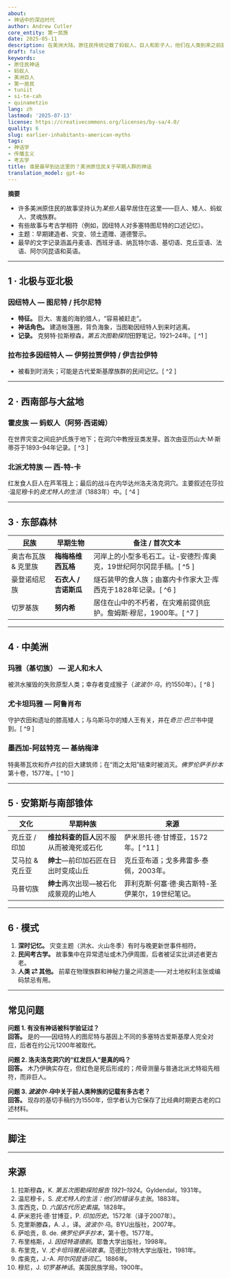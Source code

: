 ```yaml
---
about:
- 神话中的深远时代
author: Andrew Cutler
core_entity: 第一民族
date: 2025-05-11
description: 在美洲大陆，原住民传统记载了蚂蚁人、巨人和影子人，他们在人类到来之前就已占据这片土地。
draft: false
keywords:
- 原住民神话
- 蚂蚁人
- 美洲巨人
- 第一居民
- tuniit
- si-te-cah
- quinametzin
lang: zh
lastmod: '2025-07-13'
license: https://creativecommons.org/licenses/by-sa/4.0/
quality: 6
slug: earlier-inhabitants-american-myths
tags:
- 神话学
- 传播主义
- 考古学
title: 谁是最早到达这里的？美洲原住民关于早期人群的神话
translation_model: gpt-4o
---
```


**摘要**

- 许多美洲原住民的故事坚持认为*某些人*最早居住在这里——巨人、矮人、蚂蚁人、灵魂族群。
- 有些故事与考古学相符（例如，因纽特人对多塞特图尼特的口述记忆）。
- 主题：早期建造者、灾变、领土遗赠、道德警示。
- 最早的文字记录涵盖丹麦语、西班牙语、纳瓦特尔语、基切语、克丘亚语、法语、阿尔冈昆语和英语。

---

## 1 · 北极与亚北极

### 因纽特人 — **图尼特 / 托尔尼特**

- **特征。** 巨大、害羞的海豹猎人，“容易被赶走”。
- **神话角色。** 建造帐篷圈，背负海象，当图勒因纽特人到来时逃离。
- **记录。** 克努特·拉斯穆森，*第五次图勒探险*田野笔记，1921–24年。[ ^1 ]

### 拉布拉多因纽特人 — **伊努拉贾伊特 / 伊吉拉伊特**

- 被看到时消失；可能是古代爱斯基摩族群的民间记忆。[ ^2 ]

---

## 2 · 西南部与大盆地

### 霍皮族 — **蚂蚁人（阿努·西诺姆）**

在世界灾变之间庇护氏族于地下；在洞穴中教授豆类发芽。首次由亚历山大·M·斯蒂芬于1893–94年记录。[ ^3 ]

### 北派尤特族 — **西-特-卡**

红发食人巨人在芦苇筏上；最后的战斗在内华达州洛夫洛克洞穴。主要叙述在莎拉·温尼穆卡的*皮尤特人的生活*（1883年）中。[ ^4 ]

---

## 3 · 东部森林

| 民族 | 早期生物 | 备注 / 首次文本 |
|------|----------|----------------|
| 奥吉布瓦族 & 克里族 | **梅梅格维西瓦格** | 河岸上的小型多毛石工。让-安德烈·库奥克，19世纪阿尔冈昆手稿。[ ^5 ] |
| 豪登诺绍尼族 | **石衣人 / 吉诺斯瓜** | 燧石装甲的食人族；由塞内卡作家大卫·库西克于1828年记录。[ ^6 ] |
| 切罗基族 | **努内希** | 居住在山中的不朽者，在灾难前提供庇护。詹姆斯·穆尼，1900年。[ ^7 ] |

---

## 4 · 中美洲

### 玛雅（基切族） — **泥人和木人**

被洪水摧毁的失败原型人类；幸存者变成猴子（*波波尔·乌*，约1550年）。[ ^8 ]

### 尤卡坦玛雅 — **阿鲁肖布**

守护农田和遗址的膝高矮人；与乌斯马尔的矮人王有关，并在*奇兰·巴兰*书中提到。[ ^9 ]

### 墨西加-阿兹特克 — **基纳梅津**

特奥蒂瓦坎和乔卢拉的巨大建筑师；在“雨之太阳”结束时被消灭。*佛罗伦萨手抄本*第十卷，1577年。[ ^10 ]

---

## 5 · 安第斯与南部锥体

| 文化 | 早期种族 | 来源 |
|------|----------|------|
| 克丘亚 / 印加 | **维拉科查的巨人**因不服从而被淹死或石化 | 萨米恩托·德·甘博亚，1572年。[ ^11 ] |
| 艾马拉 & 克丘亚 | **绅士**—前印加石匠在日出时变成山丘 | 克丘亚布道；戈多弗雷多·泰佩，2003年。 |
| 马普切族 | **绅士**再次出现—被石化成景观的山地人 | 菲利克斯·何塞·德·奥古斯特-圣伊莱尔，19世纪笔记。 |

---

## 6 · 模式

1. **深时记忆。** 灾变主题（洪水、火山冬季）有时与晚更新世事件相符。
2. **民间考古学。** 故事集中在异常遗址或木乃伊周围，后者被证实比讲述者更古老。
3. **人类 ⇄ 其他。** 前辈在物理族群和神秘力量之间游走——对土地权利主张或编码禁忌有用。

---

## 常见问题

**问题 1. 有没有神话被科学验证过？**  
**回答。** 是的——因纽特人的图尼特与基因上不同的多塞特古爱斯基摩人完全对应，后者在约公元1200年被取代。

**问题 2. 洛夫洛克洞穴的“红发巨人”是真的吗？**  
**回答。** 木乃伊确实存在，但红色是死后形成的；颅骨测量与普通北派尤特祖先相符，而非巨人。

**问题 3. *波波尔·乌*中关于前人类种族的记载有多古老？**  
**回答。** 现存的基切手稿约为1550年，但学者认为它保存了比经典时期更古老的口述材料。

---

## 脚注

[^1]: 拉斯穆森，克努特。*第五次图勒探险报告 1921–1924*。Gyldendal，1931年。  
[^2]: 布里格斯，琼。*因纽特道德剧*。耶鲁大学出版社，1998年。  
[^3]: 斯蒂芬，亚历山大·M。“霍皮日记，”*菲尔德哥伦比亚博物馆人类学系列* 8 (1936)。  
[^4]: 温尼穆卡，莎拉。*皮尤特人的生活：他们的错误与主张*。1883年。  
[^5]: 库奥克，让-安德烈。*阿尔冈昆语词汇*。蒙特利尔，1886年。  
[^6]: 库西克，大卫。*六国古代历史素描*。1828年。  
[^7]: 穆尼，詹姆斯。*切罗基神话*。美国民族学局，1900年。  
[^8]: 克里斯滕森，艾伦·J.，译。*波波尔·乌*，第二版。BYU出版社，2007年。  
[^9]: 布里克，维多利亚。*尤卡坦玛雅民间故事*。范德比尔特大学出版社，1981年。  
[^10]: 萨哈贡，贝尔纳迪诺·德。*新西班牙事物通史*（佛罗伦萨手抄本），第十卷，1577年。  
[^11]: 萨米恩托·德·甘博亚，佩德罗。*印加历史*。1572年（译于2007年）。

---

## 来源

1. 拉斯穆森，K. *第五次图勒探险报告 1921–1924*。Gyldendal，1931年。
2. 温尼穆卡，S. *皮尤特人的生活：他们的错误与主张*。1883年。
3. 库西克，D. *六国古代历史素描*。1828年。
4. 萨米恩托·德·甘博亚，P. *印加历史*。1572年（译于2007年）。
5. 克里斯滕森，A. J.，译。*波波尔·乌*。BYU出版社，2007年。
6. 萨哈贡，B. de. *佛罗伦萨手抄本*，第十卷。1577年。
7. 布里格斯，J. *因纽特道德剧*。耶鲁大学出版社，1998年。
8. 布里克，V. *尤卡坦玛雅民间故事*。范德比尔特大学出版社，1981年。
9. 库奥克，J.-A. *阿尔冈昆语词汇*。1886年。
10. 穆尼，J. *切罗基神话*。美国民族学局，1900年。